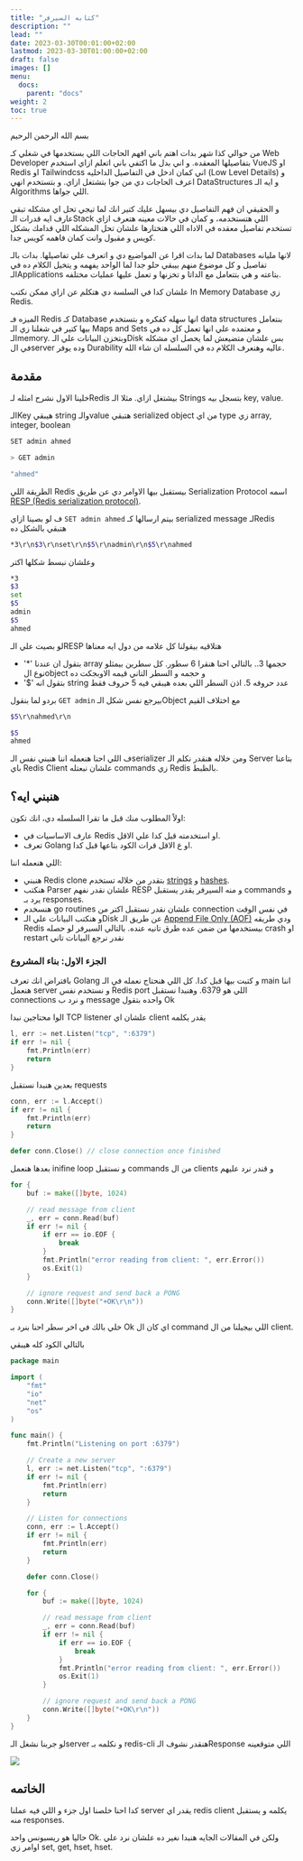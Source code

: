 ```yaml
---
title: "كتابه السيرفر"
description: ""
lead: ""
date: 2023-03-30T00:01:00+02:00
lastmod: 2023-03-30T01:00:00+02:00
draft: false
images: []
menu:
  docs:
    parent: "docs"
weight: 2
toc: true
---
```




بسم الله الرحمن الرحيم

من حوالي كذا شهر بدات اهتم باني افهم الحاجات اللي بستخدمها في شغلي كـ Web Developer بتفاصيلها المعقده. و اني بدل ما اكتفي باني اتعلم ازاي استخدم VueJS او Redis او Tailwindcss اني كمان ادخل في التفاصيل الداخليه (Low Level Details) و اعرف الحاجات دي من جوا بتشتغل ازاي. و بتستخدم انهي DataStructures و ايه الـ Algorithms اللي جواها.

و الحقيقي ان فهم التفاصيل دي بيسهل عليك كتير انك لما تيجي تحل اي مشكله تبقي عارف ايه قدرات الـStack اللي هتستخدمه، و كمان في حالات معينه هتعرف ازاي تستخدم تفاصيل معقده في الاداه اللي هتختارها علشان تحل المشكله اللي قدامك بشكل كويس و مقبول وانت كمان فاهمه كويس جدا.

لما بدات اقرا عن المواضيع دي و اتعرف علي تفاصيلها. بدات بالـ Databases لانها مليانه تفاصيل و كل موضوع منهم بيبقي حلو جدا لما الواحد يفهمه و يتخيل الكلام ده في الـApplications بتاعته و هي بتتعامل مع الداتا و تخزنها و تعمل عليها عمليات مختلفه.

علشان كدا في السلسة دي هتكلم عن ازاي  ممكن نكتب In Memory Database زي Redis.

الميزه فـ Redis كـ Database انها سهله كفكره و بتستخدم data structures بنتعامل بيها كتير في شغلنا زي الـ Maps and Sets و معتمده علي انها تعمل كل ده في الـmemory. وبتخزن البيانات علي الـDisk بس علشان متضيعش لما يحصل اي مشكله في الserver وده يوفر Durability عاليه وهنعرف الكلام ده في السلسله ان شاء الله.

## مقدمة

خلينا الاول نشرح امثله لـRedis بيشتغل ازاي. مثلا الـ Strings بتسجل بيه key, value.

 الـKey هيبقي string والـvalue هتبقي serialized object من اي type زي array, integer, boolean


```bash
SET admin ahmed
```

```bash
> GET admin

"ahmed"
```



الطريقة اللي Redis بيستقبل بيها الاوامر دي عن طريق Serialization Protocol اسمه [RESP (Redis serialization protocol)](https://redis.io/docs/reference/protocol-spec/).

ف لو بصينا ازاي `SET admin ahmed` بيتم ارسالها كـ serialized message لـRedis هتبقي بالشكل ده


```bash
*3\r\n$3\r\nset\r\n$5\r\nadmin\r\n$5\r\nahmed
```


وعلشان نبسط شكلها اكتر


```bash
*3
$3
set
$5
admin
$5
ahmed
```


لو بصيت علي الـRESP هتلاقيه بيقولنا كل علامه من دول ايه معناها

- '*' بتقول ان عندنا array حجمها 3.. بالتالي احنا هنقرا 6 سطور. كل سطرين بيمثلو نوع الobject و حجمه و السطر التاني قيمه الاوبجكت ده
- '$' بتقول انه string عدد حروفه 5. اذن السطر اللي بعده هيبقي فيه 5 حروف فقط


بردو لما بنقول `GET admin` بيرجع نفس شكل الـObject مع اختلاف القيم




```bash
$5\r\nahmed\r\n
```

```bash
$5
ahmed
```


ف اللي احنا هنعمله اننا هنبني نفس الـserializer ومن خلاله هنقدر نكلم الـ Server بتاعنا باي Redis Client علشان نبعتله commands زي Redis بالظبط.

## هنبني ايه؟

اولاً المطلوب منك قبل ما تقرا السلسله دي، انك تكون:

- عارف الاساسيات في Redis او استخدمته قبل كدا علي الاقل.
- تعرف Golang او ع الاقل قرات الكود بتاعها قبل كدا.

اللي هنعمله اننا:

- هنبني Redis clone بتقدر من خلاله تستخدم [strings](https://redis.io/docs/data-types/strings/) و [hashes](https://redis.io/docs/data-types/hashes/).
- هنكتب Parser علشان نقدر نفهم RESP و منه السيرفر يقدر يستقبل  commands و يرد بـ responses.
- هنسخدم go routines علشان نقدر نستقبل اكتر من connection في نفس الوقت
- و هنكتب البيانات علي الـDisk عن طريق الـ [Append File Only (AOF)](https://redis.io/docs/management/persistence/) ودي طريقه Redis بيستخدمها من ضمن عده طرق تانيه عنده. بالتالي السيرفر لو حصله crash او restart نقدر نرجع البيانات تاني


### الجزء الاول: بناء المشروع

بافتراض انك تعرف Golang و كتبت بيها قبل كدا. كل اللي هنحتاج نعمله في الـ main اننا هنعمل server و نستخدم نفس Redis port اللي هو 6379. وهنبدا نستقبل connections و نرد ب message واحده بتقول Ok


الوا محتاجين نبدا TCP listener علشان اي client يقدر يكلمه


```go
l, err := net.Listen("tcp", ":6379")
if err != nil {
    fmt.Println(err)
    return
}
```


بعدين هنبدا نستقبل requests


```go
conn, err := l.Accept()
if err != nil {
    fmt.Println(err)
    return
}

defer conn.Close() // close connection once finished
```


بعدها هنعمل inifine loop و نستقبل commands من ال clients و قندر نرد عليهم


```go
for {
    buf := make([]byte, 1024)

    // read message from client
    _, err = conn.Read(buf)
    if err != nil {
        if err == io.EOF {
            break
        }
        fmt.Println("error reading from client: ", err.Error())
        os.Exit(1)
    }

    // ignore request and send back a PONG
    conn.Write([]byte("+OK\r\n"))
}
```


خلي بالك في اخر سطر احنا بنرد بـ Ok اي كان ال command اللي بيجيلنا من ال client.

بالتالي الكود كله هيبقي



```go
package main

import (
	"fmt"
	"io"
	"net"
	"os"
)

func main() {
	fmt.Println("Listening on port :6379")

	// Create a new server
	l, err := net.Listen("tcp", ":6379")
	if err != nil {
		fmt.Println(err)
		return
	}

	// Listen for connections
	conn, err := l.Accept()
	if err != nil {
		fmt.Println(err)
		return
	}

	defer conn.Close()

	for {
		buf := make([]byte, 1024)

		// read message from client
		_, err = conn.Read(buf)
		if err != nil {
			if err == io.EOF {
				break
			}
			fmt.Println("error reading from client: ", err.Error())
			os.Exit(1)
		}

		// ignore request and send back a PONG
		conn.Write([]byte("+OK\r\n"))
	}
}
```



لو جربنا نشغل الـserver و نكلمه بـ redis-cli هنقدر نشوف الـResponse اللي متوقعينه

<img src="/images/build-redis-from-scratch/part-1/cli-output.png">

## الخاتمه

كدا احنا خلصنا اول جزء و اللي فيه عملنا server يقدر اي redis client يكلمه و يستقبل منه responses.

حاليا هو ريسبونس واحد Ok. ولكن في المقالات الجايه هنبدا نغير ده علشان نرد علي اوامر زي set, get, hset, hset.

